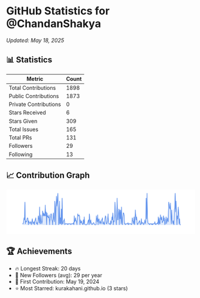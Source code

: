 # GitHub Statistics for @ChandanShakya
*Updated: May 18, 2025*

## 📊 Statistics
| Metric | Count |
|--------|--------|
| Total Contributions | 1898 |
| Public Contributions | 1873 |
| Private Contributions | 0 |
| Stars Received | 6 |
| Stars Given | 309 |
| Total Issues | 165 |
| Total PRs | 131 |
| Followers | 29 |
| Following | 13 |

## 📈 Contribution Graph

![Contribution Graph](./contribution_graph.png)

## 🏆 Achievements

- 🔥 Longest Streak: 20 days
- 👥 New Followers (avg): 29 per year
- 📅 First Contribution: May 19, 2024
- ⭐ Most Starred: kurakahani.github.io (3 stars)
